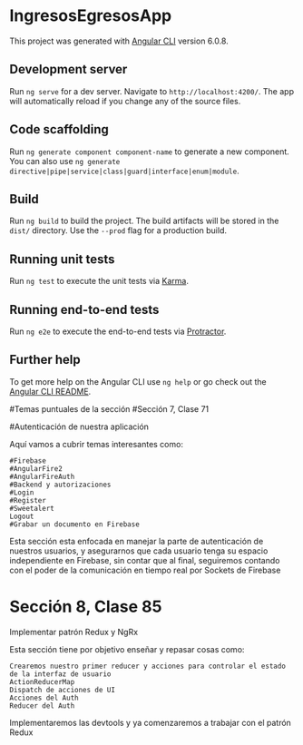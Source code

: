 # IngresosEgresosApp

This project was generated with [Angular CLI](https://github.com/angular/angular-cli) version 6.0.8.

## Development server

Run `ng serve` for a dev server. Navigate to `http://localhost:4200/`. The app will automatically reload if you change any of the source files.

## Code scaffolding

Run `ng generate component component-name` to generate a new component. You can also use `ng generate directive|pipe|service|class|guard|interface|enum|module`.

## Build

Run `ng build` to build the project. The build artifacts will be stored in the `dist/` directory. Use the `--prod` flag for a production build.

## Running unit tests

Run `ng test` to execute the unit tests via [Karma](https://karma-runner.github.io).

## Running end-to-end tests

Run `ng e2e` to execute the end-to-end tests via [Protractor](http://www.protractortest.org/).

## Further help

To get more help on the Angular CLI use `ng help` or go check out the [Angular CLI README](https://github.com/angular/angular-cli/blob/master/README.md).


#Temas puntuales de la sección
#Sección 7, Clase 71

#Autenticación de nuestra aplicación

Aquí vamos a cubrir temas interesantes como:

    #Firebase
    #AngularFire2
    #AngularFireAuth
    #Backend y autorizaciones
    #Login
    #Register
    #Sweetalert
    Logout
    #Grabar un documento en Firebase

Esta sección esta enfocada en manejar la parte de autenticación de nuestros usuarios, y asegurarnos que cada usuario tenga su espacio independiente en Firebase, sin contar que al final, seguiremos contando con el poder de la comunicación en tiempo real por Sockets de Firebase


# Sección 8, Clase 85

Implementar patrón Redux y NgRx

Esta sección tiene por objetivo enseñar y repasar cosas como:

    Crearemos nuestro primer reducer y acciones para controlar el estado de la interfaz de usuario
    ActionReducerMap
    Dispatch de acciones de UI
    Acciones del Auth
    Reducer del Auth

Implementaremos las devtools y ya comenzaremos a trabajar con el patrón Redux
